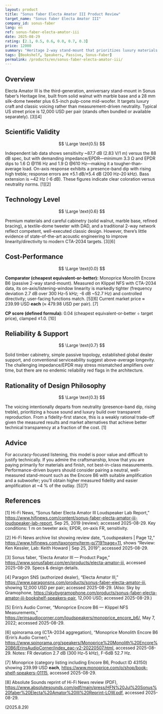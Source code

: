 ```yaml
---
layout: product
title: "Sonus faber Electa Amator III Product Review"
target_name: "Sonus faber Electa Amator III"
company_id: sonus-faber
lang: en
ref: sonus-faber-electa-amator-iii
date: 2025-08-29
rating: [2.1, 0.5, 0.6, 0.0, 0.7, 0.3]
price: 12000
summary: "Heritage 2-way stand-mount that prioritizes luxury materials and a voiced response over neutrality; solid build and craft, but measured performance and amplifier load are weak versus far cheaper, more linear competitors."
tags: [Bookshelf, Speakers, Passive, Sonus-Faber]
permalink: /products/en/sonus-faber-electa-amator-iii/
---
```


## Overview

Electa Amator III is the third-generation, anniversary stand-mount in Sonus faber’s Heritage line, built from solid walnut with marble base and a 28 mm silk-dome tweeter plus 6.5-inch pulp-cone mid-woofer. It targets luxury craft and classic voicing rather than measurement-driven neutrality. Typical US street price is 12,000 USD per pair (stands often bundled or available separately). [3][4]

## Scientific Validity

$$ \Large \text{0.5} $$

Independent lab data shows sensitivity ~87.7 dB (2.83 V/1 m) versus the 88 dB spec, but with demanding impedance/EPDR—minimum 3.3 Ω and EPDR dips to 1.6 Ω @116 Hz and 1.9 Ω @610 Hz—making it a tougher-than-average load. On-axis response exhibits a presence-band dip with rising high treble; response errors are ±5.1 dB/±5.4 dB (200 Hz–20 kHz). Bass extension is ~42 Hz (-6 dB). These figures indicate clear coloration versus neutrality norms. [1][2]

## Technology Level

$$ \Large \text{0.6} $$

Premium materials and careful cabinetry (solid walnut, marble base, refined bracing), a textile-dome tweeter with DAD, and a traditional 2-way network reflect competent, well-executed classic design. However, there’s little evidence of state-of-the-art acoustic engineering to improve linearity/directivity to modern CTA-2034 targets. [3][6]

## Cost-Performance

$$ \Large \text{0.0} $$

**Comparator (cheapest equivalent-or-better):** Monoprice Monolith Encore B6 (passive 2-way stand-mount). Measured on Klippel NFS with CTA-2034 data, its on-axis/listening-window linearity is markedly tighter (frequency deviation 2.7 dB over 300 Hz–5 kHz; -6 dB ~52.7 Hz) and controlled directivity; user-facing functions match. [5][6] Current market price ≈ 239.99 USD **each** (≈ 479.98 USD per pair). [7]

**CP score (defined formula):** 0.04 (cheapest equivalent-or-better ÷ target price), clamped ≤1.0. [10]

## Reliability & Support

$$ \Large \text{0.7} $$

Solid timber cabinetry, simple passive topology, established global dealer support, and conventional serviceability suggest above-average longevity. The challenging impedance/EPDR may stress mismatched amplifiers over time, but there are no endemic reliability red flags in the architecture. 

## Rationality of Design Philosophy

$$ \Large \text{0.3} $$

The voicing intentionally departs from neutrality (presence-band dip, rising treble), prioritizing a house sound and luxury build over transparent reproduction. From a fidelity-first stance, this is a weakly rational trade-off given the measured results and market alternatives that achieve better technical transparency at a fraction of the cost. [1]

## Advice

For accuracy-focused listening, this model is poor value and difficult to justify technically. If you admire the craftsmanship, know that you are paying primarily for materials and finish, not best-in-class measurements. Performance-driven buyers should consider pairing a neutral, well-measured stand-mount such as the Encore B6 with suitable amplification and a subwoofer; you’ll obtain higher measured fidelity and easier amplification at ~4 % of the outlay. [5][7]

## References

[1] Hi-Fi News, “Sonus faber Electa Amator III Loudspeaker Lab Report,” https://www.hifinews.com/content/sonus-faber-electa-amator-iii-loudspeaker-lab-report, Sep 25, 2019 (review); accessed 2025-08-29. Key conditions: 1 m on tweeter axis; EPDR, on-axis FR, sensitivity.

[2] Hi-Fi News archive list showing review date, “Loudspeakers | Page 12,” https://www.hifinews.com/taxonomy/term-p/719?page=11, shows “Review: Ken Kessler, Lab: Keith Howard | Sep 25, 2019”; accessed 2025-08-29.

[3] Sonus faber, “Electa Amator III — Product Page,” https://www.sonusfaber.com/en/products/electa-amator-iii, accessed 2025-08-29. Specs & design details.

[4] Paragon SNS (authorized dealer), “Electa Amator III,” https://www.paragonsns.com/products/sonus-faber-electa-amator-iii, showing 12,000 USD per pair; accessed 2025-08-29. (Also: Sky by Gramophone, https://skybygramophone.com/products/sonus-faber-electa-amator-iii-bookshelf-speakers-pair, 12,000 USD; accessed 2025-08-29.)

[5] Erin’s Audio Corner, “Monoprice Encore B6 — Klippel NFS Measurements,” https://erinsaudiocorner.com/loudspeakers/monoprice_encore_b6/, May 7, 2022; accessed 2025-08-29.

[6] spinorama.org (CTA-2034 aggregation), “Monoprice Monolith Encore B6 (Erin’s Audio Corner),” https://www.spinorama.org/speakers/Monoprice%20Monolith%20Encore%20B6/ErinsAudioCorner/index_eac-v2-20220507.html, accessed 2025-08-29. Notes: FR deviation 2.7 dB (300 Hz–5 kHz), F-6dB 52.7 Hz.

[7] Monoprice (category listing including Encore B6, Product ID 43150) showing 239.99 USD **each**, https://www.monoprice.com/p/shop/book-shelf-speakers-01115, accessed 2025-08-29.

[8] Absolute Sounds reprint of Hi-Fi News review (PDF), https://www.absolutesounds.com/pdf/main/press/HFN%20Jul%20Sonus%20faber%20Electa%20Amator%20III%20Reprint-LOW.pdf, accessed 2025-08-29.

(2025.8.29)

